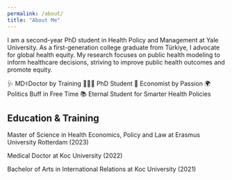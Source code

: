 ```yaml
---
permalink: /about/
title: "About Me"
---
```


I am a second-year PhD student in Health Policy and Management at Yale University. As a first-generation college graduate from Türkiye, I advocate for global health equity. My research focuses on public health modeling to inform healthcare decisions, striving to improve public health outcomes and promote equity.

🩺 MD⚕️Doctor by Training
👨🏻‍💻 PhD Student
🧮 Economist by Passion
🌍 Politics Buff in Free Time
📚 Eternal Student for Smarter Health Policies

## Education & Training

Master of Science in Health Economics, Policy and Law at Erasmus University Rotterdam (2023) 

Medical Doctor at Koc University (2022) 

Bachelor of Arts in International Relations at Koc University (2021)
